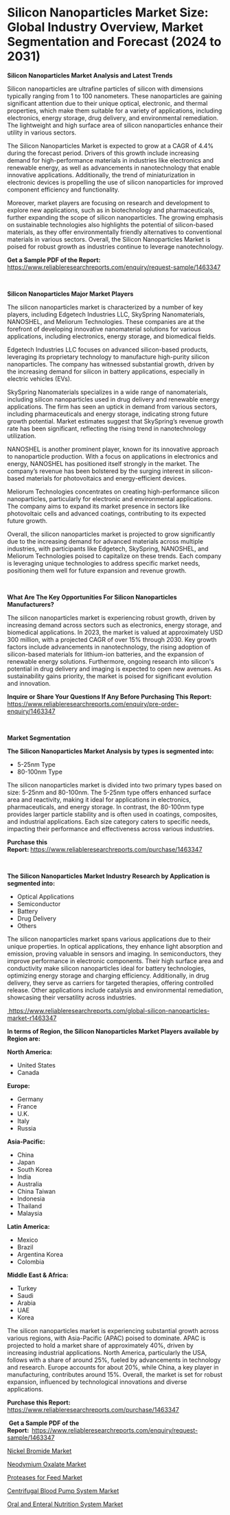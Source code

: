 <p><h1>Silicon Nanoparticles Market Size: Global Industry Overview, Market Segmentation and Forecast (2024 to 2031)</h1></p><p><strong>Silicon Nanoparticles Market Analysis and Latest Trends</strong></p>
<p><p>Silicon nanoparticles are ultrafine particles of silicon with dimensions typically ranging from 1 to 100 nanometers. These nanoparticles are gaining significant attention due to their unique optical, electronic, and thermal properties, which make them suitable for a variety of applications, including electronics, energy storage, drug delivery, and environmental remediation. The lightweight and high surface area of silicon nanoparticles enhance their utility in various sectors.</p><p>The Silicon Nanoparticles Market is expected to grow at a CAGR of 4.4% during the forecast period. Drivers of this growth include increasing demand for high-performance materials in industries like electronics and renewable energy, as well as advancements in nanotechnology that enable innovative applications. Additionally, the trend of miniaturization in electronic devices is propelling the use of silicon nanoparticles for improved component efficiency and functionality.</p><p>Moreover, market players are focusing on research and development to explore new applications, such as in biotechnology and pharmaceuticals, further expanding the scope of silicon nanoparticles. The growing emphasis on sustainable technologies also highlights the potential of silicon-based materials, as they offer environmentally friendly alternatives to conventional materials in various sectors. Overall, the Silicon Nanoparticles Market is poised for robust growth as industries continue to leverage nanotechnology.</p></p>
<p><strong>Get a Sample PDF of the Report:&nbsp;</strong> <a href="https://www.reliableresearchreports.com/enquiry/request-sample/1463347?utm_campaign=12&utm_medium=2&utm_source=Github&utm_content=ia&utm_term=10112024&utm_id=silicon-nanoparticles">https://www.reliableresearchreports.com/enquiry/request-sample/1463347</a></p>
<p>&nbsp;</p>
<p><strong>Silicon Nanoparticles Major Market Players</strong></p>
<p><p>The silicon nanoparticles market is characterized by a number of key players, including Edgetech Industries LLC, SkySpring Nanomaterials, NANOSHEL, and Meliorum Technologies. These companies are at the forefront of developing innovative nanomaterial solutions for various applications, including electronics, energy storage, and biomedical fields.</p><p>Edgetech Industries LLC focuses on advanced silicon-based products, leveraging its proprietary technology to manufacture high-purity silicon nanoparticles. The company has witnessed substantial growth, driven by the increasing demand for silicon in battery applications, especially in electric vehicles (EVs). </p><p>SkySpring Nanomaterials specializes in a wide range of nanomaterials, including silicon nanoparticles used in drug delivery and renewable energy applications. The firm has seen an uptick in demand from various sectors, including pharmaceuticals and energy storage, indicating strong future growth potential. Market estimates suggest that SkySpring’s revenue growth rate has been significant, reflecting the rising trend in nanotechnology utilization.</p><p>NANOSHEL is another prominent player, known for its innovative approach to nanoparticle production. With a focus on applications in electronics and energy, NANOSHEL has positioned itself strongly in the market. The company’s revenue has been bolstered by the surging interest in silicon-based materials for photovoltaics and energy-efficient devices.</p><p>Meliorum Technologies concentrates on creating high-performance silicon nanoparticles, particularly for electronic and environmental applications. The company aims to expand its market presence in sectors like photovoltaic cells and advanced coatings, contributing to its expected future growth.</p><p>Overall, the silicon nanoparticles market is projected to grow significantly due to the increasing demand for advanced materials across multiple industries, with participants like Edgetech, SkySpring, NANOSHEL, and Meliorum Technologies poised to capitalize on these trends. Each company is leveraging unique technologies to address specific market needs, positioning them well for future expansion and revenue growth.</p></p>
<p>&nbsp;</p>
<p><strong>What Are The Key Opportunities For Silicon Nanoparticles Manufacturers?</strong></p>
<p><p>The silicon nanoparticles market is experiencing robust growth, driven by increasing demand across sectors such as electronics, energy storage, and biomedical applications. In 2023, the market is valued at approximately USD 300 million, with a projected CAGR of over 15% through 2030. Key growth factors include advancements in nanotechnology, the rising adoption of silicon-based materials for lithium-ion batteries, and the expansion of renewable energy solutions. Furthermore, ongoing research into silicon's potential in drug delivery and imaging is expected to open new avenues. As sustainability gains priority, the market is poised for significant evolution and innovation.</p></p>
<p><strong>Inquire or Share Your Questions If Any Before Purchasing This Report:</strong> <a href="https://www.reliableresearchreports.com/enquiry/pre-order-enquiry/1463347?utm_campaign=12&utm_medium=2&utm_source=Github&utm_content=ia&utm_term=10112024&utm_id=silicon-nanoparticles">https://www.reliableresearchreports.com/enquiry/pre-order-enquiry/1463347</a></p>
<p>&nbsp;</p>
<p><strong>Market Segmentation</strong></p>
<p><strong>The Silicon Nanoparticles Market Analysis by types is segmented into:</strong></p>
<p><ul><li>5-25nm Type</li><li>80-100nm Type</li></ul></p>
<p><p>The silicon nanoparticles market is divided into two primary types based on size: 5-25nm and 80-100nm. The 5-25nm type offers enhanced surface area and reactivity, making it ideal for applications in electronics, pharmaceuticals, and energy storage. In contrast, the 80-100nm type provides larger particle stability and is often used in coatings, composites, and industrial applications. Each size category caters to specific needs, impacting their performance and effectiveness across various industries.</p></p>
<p><strong>Purchase this Report:&nbsp;</strong><a href="https://www.reliableresearchreports.com/purchase/1463347?utm_campaign=12&utm_medium=2&utm_source=Github&utm_content=ia&utm_term=10112024&utm_id=silicon-nanoparticles">https://www.reliableresearchreports.com/purchase/1463347</a></p>
<p>&nbsp;</p>
<p><strong>The Silicon Nanoparticles Market Industry Research by Application is segmented into:</strong></p>
<p><ul><li>Optical Applications</li><li>Semiconductor</li><li>Battery</li><li>Drug Delivery</li><li>Others</li></ul></p>
<p><p>The silicon nanoparticles market spans various applications due to their unique properties. In optical applications, they enhance light absorption and emission, proving valuable in sensors and imaging. In semiconductors, they improve performance in electronic components. Their high surface area and conductivity make silicon nanoparticles ideal for battery technologies, optimizing energy storage and charging efficiency. Additionally, in drug delivery, they serve as carriers for targeted therapies, offering controlled release. Other applications include catalysis and environmental remediation, showcasing their versatility across industries.</p></p>
<p><a href="https://www.reliableresearchreports.com/global-silicon-nanoparticles-market-r1463347?utm_campaign=12&utm_medium=2&utm_source=Github&utm_content=ia&utm_term=10112024&utm_id=silicon-nanoparticles">&nbsp;https://www.reliableresearchreports.com/global-silicon-nanoparticles-market-r1463347</a></p>
<p><strong>In terms of Region, the Silicon Nanoparticles Market Players available by Region are:</strong></p>
<p>
    <p> <strong> North America: </strong>
        <ul>
            <li>United States</li>
            <li>Canada</li>
        </ul>
        </p> 
    <p> <strong> Europe: </strong>
        <ul>
            <li>Germany</li>
            <li>France</li>
            <li>U.K.</li>
            <li>Italy</li>
            <li>Russia</li>
        </ul>
        </p> 
    <p> <strong> Asia-Pacific: </strong>
        <ul>
            <li>China</li>
            <li>Japan</li>
            <li>South Korea</li>
            <li>India</li>
            <li>Australia</li>
            <li>China Taiwan</li>
            <li>Indonesia</li>
            <li>Thailand</li>
            <li>Malaysia</li>
        </ul>
        </p> 
    <p> <strong> Latin America: </strong>
        <ul>
            <li>Mexico</li>
            <li>Brazil</li>
            <li>Argentina Korea</li>
            <li>Colombia</li>
        </ul>
        </p> 
    <p> <strong> Middle East & Africa: </strong>
        <ul>
            <li>Turkey</li>
            <li>Saudi</li>
            <li>Arabia</li>
            <li>UAE</li>
            <li>Korea</li>
        </ul>
    </p>
    </p>
<p><p>The silicon nanoparticles market is experiencing substantial growth across various regions, with Asia-Pacific (APAC) poised to dominate. APAC is projected to hold a market share of approximately 40%, driven by increasing industrial applications. North America, particularly the USA, follows with a share of around 25%, fueled by advancements in technology and research. Europe accounts for about 20%, while China, a key player in manufacturing, contributes around 15%. Overall, the market is set for robust expansion, influenced by technological innovations and diverse applications.</p></p>
<p><strong>Purchase this Report: </strong><a href="https://www.reliableresearchreports.com/purchase/1463347?utm_campaign=12&utm_medium=2&utm_source=Github&utm_content=ia&utm_term=10112024&utm_id=silicon-nanoparticles">https://www.reliableresearchreports.com/purchase/1463347</a></p>
<p>&nbsp;<strong>Get a Sample PDF of the Report:&nbsp;&nbsp;</strong><a href="https://www.reliableresearchreports.com/enquiry/request-sample/1463347?utm_campaign=12&utm_medium=2&utm_source=Github&utm_content=ia&utm_term=10112024&utm_id=silicon-nanoparticles">https://www.reliableresearchreports.com/enquiry/request-sample/1463347</a></p>
<p><strong></strong></p>
<p><p><a href="https://github.com/keitelmoprotinu/Market-Research-Report-List-1/blob/main/nickel-bromide-market.md?utm_campaign=12&utm_medium=2&utm_source=Github&utm_content=ia&utm_term=10112024&utm_id=silicon-nanoparticles">Nickel Bromide Market</a></p><p><a href="https://github.com/shauntarfpso/Market-Research-Report-List-1/blob/main/neodymium-oxalate-market.md?utm_campaign=12&utm_medium=2&utm_source=Github&utm_content=ia&utm_term=10112024&utm_id=silicon-nanoparticles">Neodymium Oxalate Market</a></p><p><a href="https://www.linkedin.com/pulse/proteases-feed-market-global-regional-analysis-focus-end-qwpic?utm_campaign=12&utm_medium=2&utm_source=Github&utm_content=ia&utm_term=10112024&utm_id=silicon-nanoparticles">Proteases for Feed Market</a></p><p><a href="https://issuu.com/reportprime-2/docs/centrifugal-blood-pump-system-marke_e2870507d5b2d2?utm_campaign=12&utm_medium=2&utm_source=Github&utm_content=ia&utm_term=10112024&utm_id=silicon-nanoparticles">Centrifugal Blood Pump System Market</a></p><p><a href="https://issuu.com/reportprime-2/docs/oral-and-enteral-nutrition-system-m_d5c177fb275e48?utm_campaign=12&utm_medium=2&utm_source=Github&utm_content=ia&utm_term=10112024&utm_id=silicon-nanoparticles">Oral and Enteral Nutrition System Market</a></p></p>